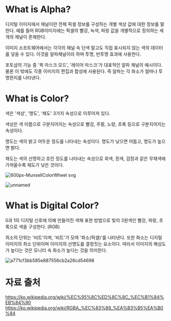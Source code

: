 # What is Alpha?

디지털 이미지에서 채널이란 전체 픽셀 정보를 구성하는 개별 색상 값에 대한 정보를 말한다. 예를 들어 RGB이미지에는 픽셀의 빨강, 녹색, 파랑 값을 개별적으로 정의하는 세 개의 채널이 존재한다.

이미지 소프트웨어에서는 각각의 채널 속 단색 말고도 직접 표시되지 않는 색의 데이터를 넣을 수 있다. 이것을 알파채널이라 하며 투명, 반투명 효과에 사용한다.

포토샵의 기능 중 '퀵 마스크 모드', '레이어 마스크'가 대표적인 알파 채널의 예시이다. 물론 이 밖에도 각종 이미지의 편집과 합성에 사용된다. 즉 알파는 각 화소가 얼마나 투명한지를 나타낸다.


# What is Color?

색은 '색상', '명도', '채도' 3가지 속성으로 이루어져 있다. 

색상은 색 이름으로 구분지어지는 속성으로 빨강, 주황, 노랑, 초록 등으로 구분지어지는 속성이다. 

명도는 색의 밝고 어두운 정도를 나타내는 속성이다. 명도가 낮으면 어둡고, 명도가 높으면 밝다. 

채도는 색의 선명하고 흐린 정도를 나타내는 속성으로 회색, 흰색, 검정과 같은 무채색에 가까울수록 채도가 낮은 것이다.

![600px-MunsellColorWheel svg](https://user-images.githubusercontent.com/71221618/93717828-3d09ed80-fbb3-11ea-8765-ce09e8fc0ebd.png)

![unnamed](https://user-images.githubusercontent.com/71221618/93717902-9e31c100-fbb3-11ea-9448-951d36be836e.jpg)


# What is Digital Color?

0과 1의 디지털 신호에 의해 만들어진 색채 표현 방법으로 빛의 3원색인 빨강, 파랑, 초록으로 색을 구성한다. (RGB)

최소의 단위는 '비트'이며, '비트'가 모여 '화소(픽셀)'를 나타낸다. 또한 화소는 디지털 이미지의 최소 단위이며 이미지의 선명도를 결정짓는 요소이다. 따라서 이미지의 해상도가 높다는 것은 모니터 속 화소가 높다는 것을 의미한다.

![a771cf3bb585e887556cb2a26cd54698](https://user-images.githubusercontent.com/71221618/93718240-c15d7000-fbb5-11ea-9be5-767271ec238a.gif)


# 자료 출처

https://ko.wikipedia.org/wiki/%EC%95%8C%ED%8C%8C_%EC%B1%84%EB%84%90
https://ko.wikipedia.org/wiki/RGBA_%EC%83%89_%EA%B3%B5%EA%B0%84
